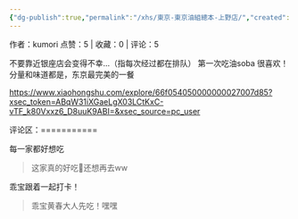 ```yaml
---
{"dg-publish":true,"permalink":"/xhs/東京-東京油組總本-上野店/","created":"2025-03-17T23:04:32.754+08:00","updated":"2025-03-17T23:04:32.754+08:00"}
---
```


作者：kumori
点赞：5   |   收藏：0   |   评论：5

不要靠近银座店会变得不幸…（指每次经过都在排队）
第一次吃油soba 很喜欢！分量和味道都是，东京最完美的一餐

https://www.xiaohongshu.com/explore/66f054050000000027007d85?xsec_token=ABqW31iXGaeLgX03LCtKxC-vTF_k80Vxxz6_D8uuK9ABI=&xsec_source=pc_user

评论区：===========

每一家都好想吃

> 这家真的好吃🥺还想再去ww

乖宝跟着一起打卡！

> 乖宝黄春大人先吃！嘿嘿